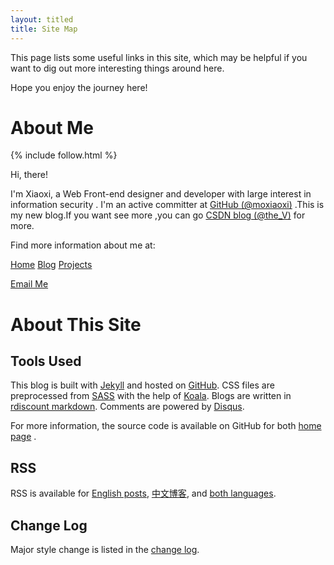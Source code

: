 ```yaml
---
layout: titled
title: Site Map
---
```


This page lists some useful links in this site, which may be helpful if you want to dig out more interesting things around here.

Hope you enjoy the journey here!

# About Me

<p class="no-indent">
{% include follow.html %}
</p>

Hi, there!

I'm Xiaoxi, a Web Front-end designer and developer with large interest in information security .  I'm  an active committer at <a href="https://github.com/momomoxiaoxi" target="_blank" >GitHub (@moxiaoxi)</a> .This is my new blog.If you want see more  ,you can go <a href="http://blog.csdn.net/the_v_" target="_blank" >CSDN blog (@the_V)</a> for more.

Find more information about me at:

<a class="button" href="http://momomoxiaoxi.com/#moxiaoxi-home" target="_blank" >Home</a>
<a class="button" href="{{ site.url }}" target="_blank">Blog</a>
<a class="button" href="http://momomoxiaoxi.com/#projects" target="_blank">Projects</a>
<!--a class="button" href="http://moxiaoxi.com/#hire-me" target="_blank" onclick="_gaq.push(['_trackEvent', 'ToHome', 'InSiteMap', 'hireMe']);">Hire Me</a-->
<a class="button" href="mailto:momomomoxiaoxi@gmail.com" target="_blank" >Email Me</a>

# About This Site

## Tools Used

This blog is built with <a href="http://jekyllrb.com" target="_blank" >Jekyll</a> and hosted on <a href="https://github.com" target="_blank" >GitHub</a>. CSS files are preprocessed from <a href="http://sass-lang.com/" target="_blank" >SASS</a> with the help of <a href="http://koala-app.com/" target="_blank" >Koala</a>. Blogs are written in <a href="https://github.com/davidfstr/rdiscount" target="_blank" >rdiscount markdown</a>. Comments are powered by <a href="http://koala-app.com/" target="_blank" >Disqus</a>.

For more information, the source code is available on GitHub for both <a href="https://github.com/momomoxiaoxi/momomoxiaoxi.github.io" target="_blank" >home page</a> .

## RSS

RSS is available for <a href="{{ site.url }}/feed-en.xml" target="_blank" title="RSS of Xiaoxi Mo" target="_blank" >English posts</a>, <a href="{{ site.url }}/feed-cn.xml" target="_blank" title="RSS of Xiaoxi Mo" target="_blank" >中文博客</a>, and <a href="{{ site.url }}/feed.xml" target="_blank" title="RSS of Xiaoxi Mo" target="_blank" >both languages</a>.

## Change Log

Major style change is listed in the <a href="{{ site.url }}/meta/log" target="_blank" >change log</a>.
